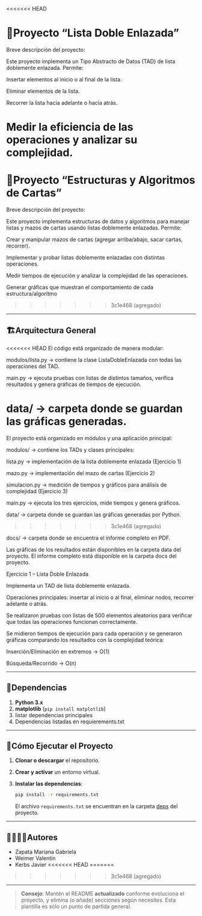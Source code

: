 <<<<<<< HEAD
# 🐍Proyecto “Lista Doble Enlazada”
Breve descripción del proyecto:

Este proyecto implementa un Tipo Abstracto de Datos (TAD) de lista doblemente enlazada.
Permite:

Insertar elementos al inicio o al final de la lista.

Eliminar elementos de la lista.

Recorrer la lista hacia adelante o hacia atrás.

Medir la eficiencia de las operaciones y analizar su complejidad.
=======
# 🐍Proyecto “Estructuras y Algoritmos de Cartas”

Breve descripción del proyecto:

Este proyecto implementa estructuras de datos y algoritmos para manejar listas y mazos de cartas usando listas doblemente enlazadas.
Permite:

Crear y manipular mazos de cartas (agregar arriba/abajo, sacar cartas, recorrer).

Implementar y probar listas doblemente enlazadas con distintas operaciones.

Medir tiempos de ejecución y analizar la complejidad de las operaciones.

Generar gráficas que muestran el comportamiento de cada estructura/algoritmo
>>>>>>> 3c1e468 (agregado)

---
## 🏗Arquitectura General

<<<<<<< HEAD
El código está organizado de manera modular:

modulos/lista.py → contiene la clase ListaDobleEnlazada con todas las operaciones del TAD.

main.py → ejecuta pruebas con listas de distintos tamaños, verifica resultados y genera gráficas de tiempos de ejecución.

data/ → carpeta donde se guardan las gráficas generadas.
=======
El proyecto está organizado en módulos y una aplicación principal:

modulos/ → contiene los TADs y clases principales:

lista.py → implementación de la lista doblemente enlazada (Ejercicio 1)

mazo.py → implementación del mazo de cartas (Ejercicio 2)

simulacion.py → medición de tiempos y gráficos para análisis de complejidad (Ejercicio 3)

main.py → ejecuta los tres ejercicios, mide tiempos y genera gráficos.

data/ → carpeta donde se guardan las gráficas generadas por Python.
>>>>>>> 3c1e468 (agregado)

docs/ → carpeta donde se encuentra el informe completo en PDF.

Las gráficas de los resultados están disponibles en la carpeta data
 del proyecto.
El informe completo está disponible en la carpeta docs
 del proyecto.

 Ejercicio 1 – Lista Doble Enlazada

Implementa un TAD de lista doblemente enlazada.

Operaciones principales: insertar al inicio o al final, eliminar nodos, recorrer adelante o atrás.

Se realizaron pruebas con listas de 500 elementos aleatorios para verificar que todas las operaciones funcionan correctamente.

Se midieron tiempos de ejecución para cada operación y se generaron gráficas comparando los resultados con la complejidad teórica:

Inserción/Eliminación en extremos → O(1)

Búsqueda/Recorrido → O(n)

---
## 📑Dependencias

1. **Python 3.x**
2. **matplotlib** (`pip install matplotlib`)
3. listar dependencias principales
4. Dependencias listadas en requierements.txt

---
## 🚀Cómo Ejecutar el Proyecto
1. **Clonar o descargar** el repositorio.

2. **Crear y activar** un entorno virtual.

3. **Instalar las dependencias**:
   ```bash
   pip install -r requirements.txt
   ```
   El archivo `requirements.txt` se encuentran en la carpeta [deps](./deps) del proyecto.

---
## 🙎‍♀️🙎‍♂️Autores

- Zapata Mariana Gabriela
- Weimer Valentin
- Kerbs Javier
<<<<<<< HEAD
=======

>>>>>>> 3c1e468 (agregado)
---

> **Consejo**: Mantén el README **actualizado** conforme evoluciona el proyecto, y elimina (o añade) secciones según necesites. Esta plantilla es sólo un punto de partida general.
